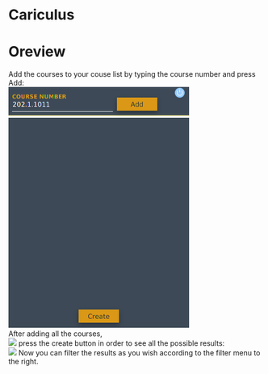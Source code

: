 # Cariculus

# Oreview
Add the courses to your couse list by typing the course number and press Add:<br/>
 <img src="./img/Screenshot from 2020-03-15 21-58-56.png"><br/>
After adding all the courses,<br/>
 <img src="./img/addingCourses">
  press the create button in order to see all the possible results:<br/>
   <img src="./img/results">
Now you can filter the results as you wish according to the filter menu to the right.
